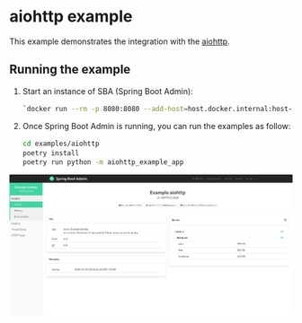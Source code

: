# aiohttp example
This example demonstrates the integration with the [aiohttp](https://docs.aiohttp.org).

## Running the example
1. Start an instance of SBA (Spring Boot Admin):
    ```sh
    `docker run --rm -p 8080:8080 --add-host=host.docker.internal:host-gateway michayaak/spring-boot-admin:2.2.3-1`
    ```
2. Once Spring Boot Admin is running, you can run the examples as follow:
    ```sh
    cd examples/aiohttp
    poetry install
    poetry run python -m aiohttp_example_app
    ``` 

![aiohttp Example](../images/aiohttp.png)

